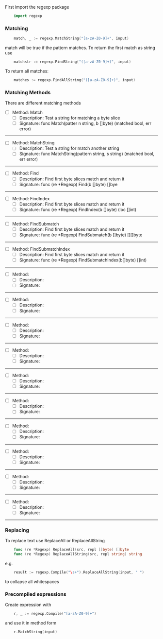 First import the regexp package
```go
    import regexp
```
### Matching
```go
    match, _ := regexp.MatchString("[a-zA-Z0-9]+", input)
```
match will be true if the pattern matches. To return the first match as
string use
```go
    matchstr := regexp.FindString("([a-zA-Z0-9]+)", input)
```
To return all matches:
```go
    matches := regexp.FindAllString("([a-zA-Z0-9]+)", input)
```
### Matching Methods 

There are different matching methods

- [ ] Method: Match
  - [ ] Description: Test a string for matching a byte slice 
  - [ ] Signature: func Match(patter n string, b []byte) (matched bool, err error)
***
- [ ] Method: MatchString
  - [ ] Description: Test a string for match another string
  - [ ] Signature: func MatchString(pattern string, s string) (matched bool, err error)
***
- [ ] Method: Find
  - [ ] Description: Find first byte slices match and return it
  - [ ] Signature: func (re *Regexp) Find(b []byte) []bye
***
- [ ] Method: FindIndex
  - [ ] Description: Find first byte slices match and return it
  - [ ] Signature: func (re *Regexp) FindIndex(b []byte) (loc []int)
***
- [ ] Method: FindSubmatch
  - [ ] Description: Find first byte slices match and return it
  - [ ] Signature: func (re *Regexp) FindSubmatch(b []byte) [][]byte
***
- [ ] Method: FindSubmatchIndex
  - [ ] Description: Find first byte slices match and return it
  - [ ] Signature: func (re *Regexp) FindSubmatchIndex(b[]byte) []int)
***
- [ ] Method: 
  - [ ] Description:
  - [ ] Signature:
***
- [ ] Method: 
  - [ ] Description:
  - [ ] Signature:
***
- [ ] Method: 
  - [ ] Description:
  - [ ] Signature:
***
- [ ] Method: 
  - [ ] Description:
  - [ ] Signature:
***
- [ ] Method: 
  - [ ] Description:
  - [ ] Signature:
***
- [ ] Method: 
  - [ ] Description:
  - [ ] Signature:
***
- [ ] Method: 
  - [ ] Description:
  - [ ] Signature:
***
- [ ] Method: 
  - [ ] Description:
  - [ ] Signature:
***
- [ ] Method: 
  - [ ] Description:
  - [ ] Signature:
***
- [ ] Method: 
  - [ ] Description:
  - [ ] Signature:
***

### Replacing

To replace text use ReplaceAll or ReplaceAllString
```go
    func (re *Regexp) ReplaceAll(src, repl []byte) []byte
    func (re *Regexp) ReplaceAllString(src, repl string) string
```
e.g.
```go
    result := regexp.Compile("\s+").ReplaceAllString(input, " ")
```
to collapse all whitespaces

### Precompiled expressions

Create expression with
```go
    r, _ := regexp.Compile("[a-zA-Z0-9]+")
```
and use it in method form
```go
    r.MatchString(input)
```
